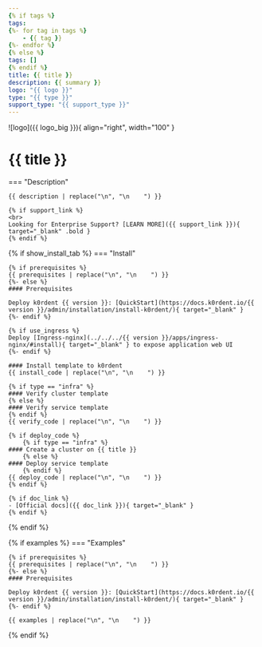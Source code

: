 ```yaml
---
{% if tags %}
tags:
{%- for tag in tags %}
    - {{ tag }}
{%- endfor %}
{% else %}
tags: []
{% endif %}
title: {{ title }}
description: {{ summary }}
logo: "{{ logo }}"
type: "{{ type }}"
support_type: "{{ support_type }}"
---
```

![logo]({{ logo_big }}){ align="right", width="100" }
# {{ title }}

=== "Description"

    {{ description | replace("\n", "\n    ") }}

    {% if support_link %}
    <br>
    Looking for Enterprise Support? [LEARN MORE]({{ support_link }}){ target="_blank" .bold }
    {% endif %}

{% if show_install_tab %}
=== "Install"

    {% if prerequisites %}
    {{ prerequisites | replace("\n", "\n    ") }}
    {%- else %}
    #### Prerequisites

    Deploy k0rdent {{ version }}: [QuickStart](https://docs.k0rdent.io/{{ version }}/admin/installation/install-k0rdent/){ target="_blank" }
    {%- endif %}

    {% if use_ingress %}
    Deploy [Ingress-nginx](../../../{{ version }}/apps/ingress-nginx/#install){ target="_blank" } to expose application web UI
    {%- endif %}

    #### Install template to k0rdent
    {{ install_code | replace("\n", "\n    ") }}

    {% if type == "infra" %}
    #### Verify cluster template
    {% else %}
    #### Verify service template
    {% endif %}
    {{ verify_code | replace("\n", "\n    ") }}

    {% if deploy_code %}
        {% if type == "infra" %}
    #### Create a cluster on {{ title }}
        {% else %}
    #### Deploy service template
        {% endif %}
    {{ deploy_code | replace("\n", "\n    ") }}
    {% endif %}

    {% if doc_link %}
    - [Official docs]({{ doc_link }}){ target="_blank" }
    {% endif %}
{% endif %}

{% if examples %}
=== "Examples"

    {% if prerequisites %}
    {{ prerequisites | replace("\n", "\n    ") }}
    {%- else %}
    #### Prerequisites

    Deploy k0rdent {{ version }}: [QuickStart](https://docs.k0rdent.io/{{ version }}/admin/installation/install-k0rdent/){ target="_blank" }
    {%- endif %}

    {{ examples | replace("\n", "\n    ") }}
{% endif %}
